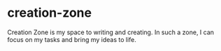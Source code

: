 # creation-zone
Creation Zone is my space to  writing and creating.  In such a zone,  I  can focus on my tasks and bring my ideas to life.
